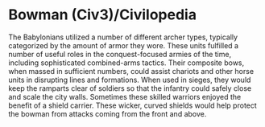 # Bowman (Civ3)/Civilopedia

The Babylonians utilized a number of different archer types, typically categorized by the amount of armor they wore. These units fulfilled a number of useful roles in the conquest-focused armies of the time, including sophisticated combined-arms tactics. Their composite bows, when massed in sufficient numbers, could assist chariots and other horse units in disrupting lines and formations. When used in sieges, they would keep the ramparts clear of soldiers so that the infantry could safely close and scale the city walls. Sometimes these skilled warriors enjoyed the benefit of a shield carrier. These wicker, curved shields would help protect the bowman from attacks coming from the front and above.